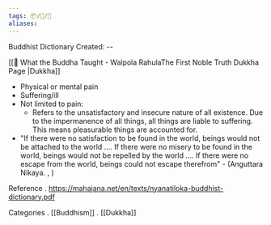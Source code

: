 ```yaml
---
tags: 📦/📝/📘
aliases:
---
```



 Buddhist Dictionary
Created: --

 [[📘 What the Buddha Taught - Walpola RahulaThe First Noble Truth Dukkha Page |Dukkha]]
- Physical or mental pain
- Suffering/ill
- Not limited to pain:
	- Refers to the unsatisfactory and insecure nature of all existence. Due to the impermanence of all things, all things are liable to suffering. This means pleasurable things are accounted for.
- "If there were no satisfaction to be found in the world, beings would not be attached to the world .... If there were no misery to be found in the world, beings would not be repelled by the world .... If there were no escape from the world, beings could not escape therefrom" - (Anguttara Nikaya. , )

 Reference
. https://mahajana.net/en/texts/nyanatiloka-buddhist-dictionary.pdf

 Categories
. [[Buddhism]]
. [[Dukkha]]